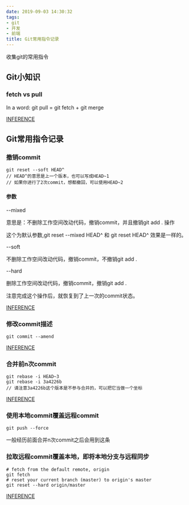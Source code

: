 ```yaml
---
date: 2019-09-03 14:30:32
tags:
- git
- 开发
- 前端
title: Git常用指令记录
---
```


收集git的常用指令

<!-- more -->

## Git小知识

### fetch vs pull 

In a word: git pull = git fetch + git merge

[INFERENCE](https://blog.csdn.net/riddle1981/article/details/74938111)

## Git常用指令记录

### 撤销commit

````
git reset --soft HEAD^
// HEAD^的意思是上一个版本，也可以写成HEAD~1
// 如果你进行了2次commit，想都撤回，可以使用HEAD~2
````

#### 参数

--mixed

意思是：不删除工作空间改动代码，撤销commit，并且撤销git add . 操作

这个为默认参数,git reset --mixed HEAD^ 和 git reset HEAD^ 效果是一样的。

--soft  

不删除工作空间改动代码，撤销commit，不撤销git add . 

--hard

删除工作空间改动代码，撤销commit，撤销git add .

注意完成这个操作后，就恢复到了上一次的commit状态。

[INFERENCE](https://blog.csdn.net/w958796636/article/details/53611133)

### 修改commit描述

````
git commit --amend
````

[INFERENCE](https://blog.csdn.net/w958796636/article/details/53611133)

### 合并前n次commit 

````
git rebase -i HEAD~3
git rebase -i 3a4226b
// 请注意3a4226b这个版本是不参与合并的，可以把它当做一个坐标
````

[INFERENCE](https://www.jianshu.com/p/964de879904a)

### 使用本地commit覆盖远程commit

````
git push --force
````

一般经历前面合并n次commit之后会用到这条

### 拉取远程commit覆盖本地，即将本地分支与远程同步

````
# fetch from the default remote, origin
git fetch
# reset your current branch (master) to origin's master
git reset --hard origin/master
````

[INFERENCE](https://stackoverflow.com/a/4787356/8356786)